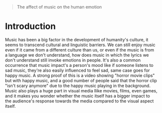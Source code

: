 > The affect of music on the human emotion

# Introduction

Music has been a big factor in the development of humanity's culture, it seems to transcend cultural and linguistic barriers. We can still enjoy music even if it came from a different culture than us, or even if the music is from a language we don't understand, how does music in which the lyrics we don't understand still invoke emotions in people. It's also a common occurrence that music impact's a person's mood like if someone listens to sad music, they're also easily influenced to feel sad, same case goes for happy music.
A strong proof of this is a video showing "horror movie clips" but with happy music, and a good number of people said that the horror clip "isn't scary anymore" due to the happy music playing in the background. Music also plays a huge part in visual media llike movies, films, even games, and it makes you wonder whether the music itself has a bigger impact to the audience's response towards the media compared to the visual aspect itself.